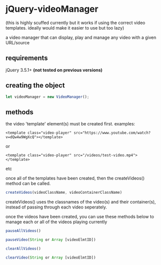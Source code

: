 # jQuery-videoManager
(this is highly scuffed currently but it works if using the correct video templates. ideally would make it easier to use but too lazy)

a video manager that can display, play and manage any video with a given URL/source

## requirements
jQuery 3.5.1+ **(not tested on previous versions)**

## creating the object
```javascript
let videoManager = new VideoManager();
```
## methods
the video 'template' element(s) must be created first. examples:
```
<template class="video-player" src="https://www.youtube.com/watch?v=dQw4w9WgXcQ"></template>
```
or
```
<template class="video-player" src="/videos/test-video.mp4"></template>
```
etc

once all of the templates have been created, then the createVideos() method can be called.

```javascript
createVideos(videoClassName, videoContainerClassName)
```
createVideos() uses the classnames of the video(s) and their container(s), instead of passing through each video seperately.

once the videos have been created, you can use these methods below to manage each or all of the videos playing currently

```javascript
pauseAllVideos()
```
```javascript
pauseVideo(String or Array [videoElmtID])
```
```javascript
clearAllVideos()
```
```javascript
clearVideo(String or Array [videoElmtID])
```
